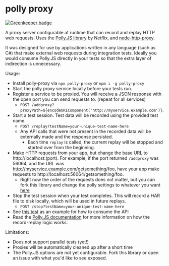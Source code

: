 # polly proxy

[![Greenkeeper badge](https://badges.greenkeeper.io/dustinsoftware/polly-proxy.svg)](https://greenkeeper.io/)

A proxy server configurable at runtime that can record and replay HTTP web requests. Uses the [Polly.JS library](https://netflix.github.io/pollyjs/#/) by Netflix, and [node-http-proxy](https://github.com/nodejitsu/node-http-proxy). 

It was designed for use by applications written in any language (such as C#) that make external web requests during integration tests. Ideally you would consume Polly.JS directly in your tests so that the extra layer of indirection is unnecessary.

Usage:
* Install polly-proxy via `npx polly-proxy` or `npm i -g polly-proxy`
* Start the polly proxy service locally before your tests run. 
* Register a service to be proxied. You will receive a JSON response with the open port you can send requests to. (repeat for all services)
    * `POST /addproxy?proxyPath=${encodeURIComponent('http://myservice.example.com')}`.
* Start a test session. Test data will be recorded using the provided test name. 
    * `POST /replay?testName=your-unique-test-name-here`
    * Any API calls that were not present in the recorded data will be externally made and the response persisted.
		* Each time `replay` is called, the current replay will be stopped and started over from the beginning.
* Make HTTP requests from your app, but change the base URL to http://localhost:(port). For example, if the port returned `/addproxy` was 56064, and the URL was http://myservice.example.com/getsomething/foo, have your app make requests to http://localhost:56064/getsomething/foo.
    * Right now the order of the requests does not matter, but you can fork this library and change the polly settings to whatever you want [here](https://github.com/dustinsoftware/polly-proxy/blob/487505dd0ed63b7bac18d5a047ecce651aefa7a9/src/polly-service.ts#L31-L33)
* Stop the test session when your test completes. This will record a HAR file to disk locally, which will be used in future replays.
    * `POST /stop?testName=your-unique-test-name-here`
* See [this test](https://github.com/dustinsoftware/polly-proxy/blob/616a3d00a5588ab2d2bf617624ca623ed714600b/src/__tests__/server.e2e.test.ts#L66-L116) as an example for how to consume the API
* Read the [Polly.JS documentation](https://netflix.github.io/pollyjs/#/) for more information on how the record-replay logic works.

Limitations:
* Does not support parallel tests (yet!)
* Proxies will be automatically cleaned up after a short time
* The Polly.JS options are not yet configurable. Fork this library or open an issue with what you'd like to see exposed.
